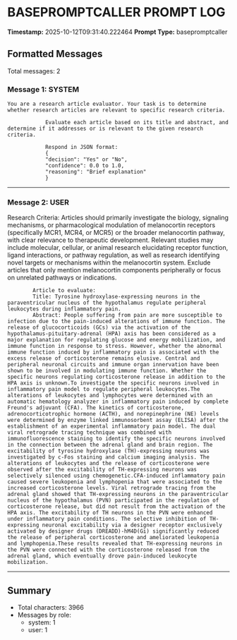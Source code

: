 # BASEPROMPTCALLER PROMPT LOG
**Timestamp:** 2025-10-12T09:31:40.222464
**Prompt Type:** basepromptcaller

## Formatted Messages
Total messages: 2

### Message 1: SYSTEM

```
You are a research article evaluator. Your task is to determine whether research articles are relevant to specific research criteria.

            Evaluate each article based on its title and abstract, and determine if it addresses or is relevant to the given research criteria.

            Respond in JSON format:
            {
            "decision": "Yes" or "No",
            "confidence": 0.0 to 1.0,
            "reasoning": "Brief explanation"
            }
```

---

### Message 2: USER

Research Criteria: Articles should primarily investigate the biology, signaling mechanisms, or pharmacological modulation of melanocortin receptors (specifically MCR1, MCR4, or MCR5) or the broader melanocortin pathway, with clear relevance to therapeutic development. Relevant studies may include molecular, cellular, or animal research elucidating receptor function, ligand interactions, or pathway regulation, as well as research identifying novel targets or mechanisms within the melanocortin system. Exclude articles that only mention melanocortin components peripherally or focus on unrelated pathways or indications.

            Article to evaluate:
            Title: Tyrosine hydroxylase-expressing neurons in the paraventricular nucleus of the hypothalamus regulate peripheral leukocytes during inflammatory pain.
            Abstract: People suffering from pain are more susceptible to infection due to the pain-induced alterations of immune function. The release of glucocorticoids (GCs) via the activation of the hypothalamus-pituitary-adrenal (HPA) axis has been considered as a major explanation for regulating glucose and energy mobilization, and immune function in response to stress. However, whether the abnormal immune function induced by inflammatory pain is associated with the excess release of corticosterone remains elusive. Central and peripheral neuronal circuits and immune organ innervation have been shown to be involved in modulating immune function. Whether the specific neurons regulating corticosterone release in addition to the HPA axis is unknown.To investigate the specific neurons involved in inflammatory pain model to regulate peripheral leukocytes.The alterations of leukocytes and lymphocytes were determined with an automatic hematology analyzer in inflammatory pain induced by complete Freund's adjuvant (CFA). The kinetics of corticosterone, adrenocorticotrophic hormone (ACTH), and norepinephrine (NE) levels were determined by enzyme linked immunosorbent assay (ELISA) after the establishment of an experimental inflammatory pain model. The dual viral retrograde tracing technique was combined with immunofluorescence staining to identify the specific neurons involved in the connection between the adrenal gland and brain region. The excitability of tyrosine hydroxylase (TH)-expressing neurons was investigated by c-Fos staining and calcium imaging analysis. The alterations of leukocytes and the release of corticosterone were observed after the excitability of TH-expressing neurons was selectively silenced using chemogenetic.CFA-induced inflammatory pain caused severe leukopenia and lymphopenia that were associated to the increased corticosterone levels. Viral retrograde tracing from the adrenal gland showed that TH-expressing neurons in the paraventricular nucleus of the hypothalamus (PVN) participated in the regulation of corticosterone release, but did not result from the activation of the HPA axis. The excitability of TH neurons in the PVN were enhanced under inflammatory pain conditions. The selective inhibition of TH-expressing neuronal excitability via a designer receptor exclusively activated by designer drugs (DREADD)-hM4D(Gi) significantly reduced the release of peripheral corticosterone and ameliorated leukopenia and lymphopenia.These results revealed that TH-expressing neurons in the PVN were connected with the corticosterone released from the adrenal gland, which eventually drove pain-induced leukocyte mobilization.

---

## Summary
- Total characters: 3966
- Messages by role:
  - system: 1
  - user: 1
